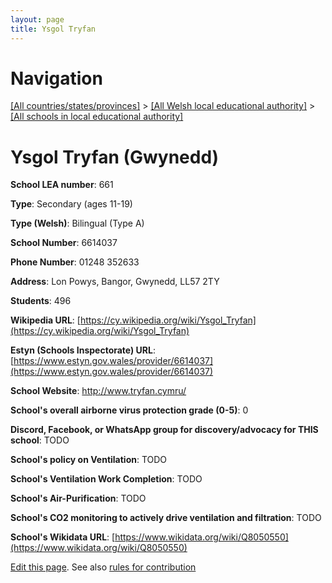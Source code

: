 ```yaml
---
layout: page
title: Ysgol Tryfan
---
```

# Navigation

[[All countries/states/provinces]](../../..) > [[All Welsh local educational authority]](../..) > [[All schools in local educational authority]](..)

# Ysgol Tryfan (Gwynedd)

**School LEA number**: 661

**Type**: Secondary (ages 11-19)

**Type (Welsh)**: Bilingual (Type A)

**School Number**: 6614037

**Phone Number**: 01248 352633

**Address**: Lon Powys, Bangor, Gwynedd, LL57 2TY

**Students**: 496

**Wikipedia URL**: [https://cy.wikipedia.org/wiki/Ysgol_Tryfan](https://cy.wikipedia.org/wiki/Ysgol_Tryfan)

**Estyn (Schools Inspectorate) URL**: [https://www.estyn.gov.wales/provider/6614037](https://www.estyn.gov.wales/provider/6614037)

**School Website**: http://www.tryfan.cymru/

**School's overall airborne virus protection grade (0-5)**: 0

**Discord, Facebook, or WhatsApp group for discovery/advocacy for THIS school**: TODO

**School's policy on Ventilation**: TODO

**School's Ventilation Work Completion**: TODO

**School's Air-Purification**: TODO

**School's CO2 monitoring to actively drive ventilation and filtration**: TODO

**School's Wikidata URL**: [https://www.wikidata.org/wiki/Q8050550](https://www.wikidata.org/wiki/Q8050550)




[Edit this page](https://github.com/ventilate-schools/Wales/edit/prif/./Gwynedd/Ysgol_Tryfan.md). See also [rules for contribution](../../../contribution-rules/)